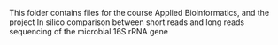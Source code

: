 This folder contains files for the course Applied Bioinformatics, and the project In silico comparison between short reads and long reads
sequencing of the microbial 16S rRNA gene
